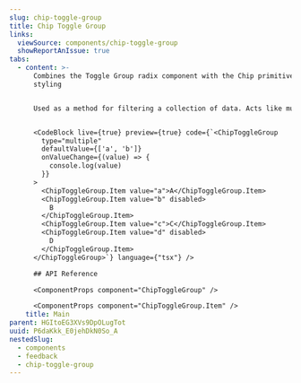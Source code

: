 ```yaml
---
slug: chip-toggle-group
title: Chip Toggle Group
links:
  viewSource: components/chip-toggle-group
  showReportAnIssue: true
tabs:
  - content: >-
      Combines the Toggle Group radix component with the Chip primitive
      styling


      Used as a method for filtering a collection of data. Acts like multiple or single selection. Each chip toggles between selected and unselected. When selected, a checkmark appears as the leading icon.


      <CodeBlock live={true} preview={true} code={`<ChipToggleGroup
        type="multiple"
        defaultValue={['a', 'b']}
        onValueChange={(value) => {
          console.log(value)
        }}
      >
        <ChipToggleGroup.Item value="a">A</ChipToggleGroup.Item>
        <ChipToggleGroup.Item value="b" disabled>
          B
        </ChipToggleGroup.Item>
        <ChipToggleGroup.Item value="c">C</ChipToggleGroup.Item>
        <ChipToggleGroup.Item value="d" disabled>
          D
        </ChipToggleGroup.Item>
      </ChipToggleGroup>`} language={"tsx"} />

      ## API Reference

      <ComponentProps component="ChipToggleGroup" />

      <ComponentProps component="ChipToggleGroup.Item" />
    title: Main
parent: HGItoEG3XVs9DpOLugTot
uuid: P6daKkk_E0jehDkN0So_A
nestedSlug:
  - components
  - feedback
  - chip-toggle-group
---
```

